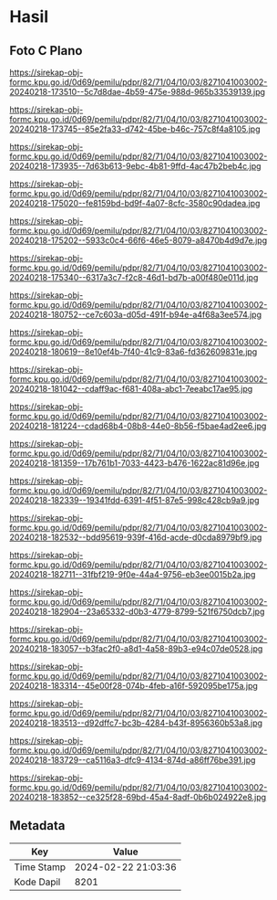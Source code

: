 # Hasil

## Foto C Plano

https://sirekap-obj-formc.kpu.go.id/0d69/pemilu/pdpr/82/71/04/10/03/8271041003002-20240218-173510--5c7d8dae-4b59-475e-988d-965b33539139.jpg

https://sirekap-obj-formc.kpu.go.id/0d69/pemilu/pdpr/82/71/04/10/03/8271041003002-20240218-173745--85e2fa33-d742-45be-b46c-757c8f4a8105.jpg

https://sirekap-obj-formc.kpu.go.id/0d69/pemilu/pdpr/82/71/04/10/03/8271041003002-20240218-173935--7d63b613-9ebc-4b81-9ffd-4ac47b2beb4c.jpg

https://sirekap-obj-formc.kpu.go.id/0d69/pemilu/pdpr/82/71/04/10/03/8271041003002-20240218-175020--fe8159bd-bd9f-4a07-8cfc-3580c90dadea.jpg

https://sirekap-obj-formc.kpu.go.id/0d69/pemilu/pdpr/82/71/04/10/03/8271041003002-20240218-175202--5933c0c4-66f6-46e5-8079-a8470b4d9d7e.jpg

https://sirekap-obj-formc.kpu.go.id/0d69/pemilu/pdpr/82/71/04/10/03/8271041003002-20240218-175340--6317a3c7-f2c8-46d1-bd7b-a00f480e011d.jpg

https://sirekap-obj-formc.kpu.go.id/0d69/pemilu/pdpr/82/71/04/10/03/8271041003002-20240218-180752--ce7c603a-d05d-491f-b94e-a4f68a3ee574.jpg

https://sirekap-obj-formc.kpu.go.id/0d69/pemilu/pdpr/82/71/04/10/03/8271041003002-20240218-180619--8e10ef4b-7f40-41c9-83a6-fd362609831e.jpg

https://sirekap-obj-formc.kpu.go.id/0d69/pemilu/pdpr/82/71/04/10/03/8271041003002-20240218-181042--cdaff9ac-f681-408a-abc1-7eeabc17ae95.jpg

https://sirekap-obj-formc.kpu.go.id/0d69/pemilu/pdpr/82/71/04/10/03/8271041003002-20240218-181224--cdad68b4-08b8-44e0-8b56-f5bae4ad2ee6.jpg

https://sirekap-obj-formc.kpu.go.id/0d69/pemilu/pdpr/82/71/04/10/03/8271041003002-20240218-181359--17b761b1-7033-4423-b476-1622ac81d96e.jpg

https://sirekap-obj-formc.kpu.go.id/0d69/pemilu/pdpr/82/71/04/10/03/8271041003002-20240218-182339--19341fdd-6391-4f51-87e5-998c428cb9a9.jpg

https://sirekap-obj-formc.kpu.go.id/0d69/pemilu/pdpr/82/71/04/10/03/8271041003002-20240218-182532--bdd95619-939f-416d-acde-d0cda8979bf9.jpg

https://sirekap-obj-formc.kpu.go.id/0d69/pemilu/pdpr/82/71/04/10/03/8271041003002-20240218-182711--31fbf219-9f0e-44a4-9756-eb3ee0015b2a.jpg

https://sirekap-obj-formc.kpu.go.id/0d69/pemilu/pdpr/82/71/04/10/03/8271041003002-20240218-182904--23a65332-d0b3-4779-8799-521f6750dcb7.jpg

https://sirekap-obj-formc.kpu.go.id/0d69/pemilu/pdpr/82/71/04/10/03/8271041003002-20240218-183057--b3fac2f0-a8d1-4a58-89b3-e94c07de0528.jpg

https://sirekap-obj-formc.kpu.go.id/0d69/pemilu/pdpr/82/71/04/10/03/8271041003002-20240218-183314--45e00f28-074b-4feb-a16f-592095be175a.jpg

https://sirekap-obj-formc.kpu.go.id/0d69/pemilu/pdpr/82/71/04/10/03/8271041003002-20240218-183513--d92dffc7-bc3b-4284-b43f-8956360b53a8.jpg

https://sirekap-obj-formc.kpu.go.id/0d69/pemilu/pdpr/82/71/04/10/03/8271041003002-20240218-183729--ca5116a3-dfc9-4134-874d-a86ff76be391.jpg

https://sirekap-obj-formc.kpu.go.id/0d69/pemilu/pdpr/82/71/04/10/03/8271041003002-20240218-183852--ce325f28-69bd-45a4-8adf-0b6b024922e8.jpg


## Metadata

| Key        | Value               |
| ---------- | ------------------- |
| Time Stamp | 2024-02-22 21:03:36 |
| Kode Dapil | 8201                |



